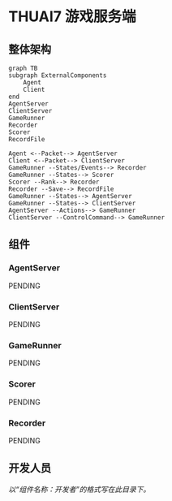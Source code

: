 # THUAI7 游戏服务端

## 整体架构

```mermaid
graph TB
subgraph ExternalComponents
    Agent
    Client
end
AgentServer
ClientServer
GameRunner
Recorder
Scorer
RecordFile

Agent <--Packet--> AgentServer
Client <--Packet--> ClientServer
GameRunner --States/Events--> Recorder
GameRunner --States--> Scorer
Scorer --Rank--> Recorder
Recorder --Save--> RecordFile
GameRunner --States--> AgentServer
GameRunner --States--> ClientServer
AgentServer --Actions--> GameRunner
ClientServer --ControlCommand--> GameRunner
```

## 组件

### AgentServer

PENDING

### ClientServer

PENDING

### GameRunner

PENDING

### Scorer

PENDING

### Recorder

PENDING

## 开发人员

*以“组件名称：开发者”的格式写在此目录下。*
